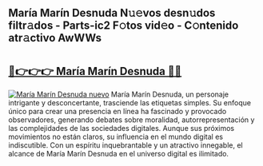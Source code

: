 ## María Marín Desnuda N𝚞𝚎vos desn𝚞dos filtr𝚊dos - Parts-ic2 F𝚘tos vid𝚎o - C𝚘ntenido atr𝚊ctivo AwWWs

# <h2><a href="http://mb36myv.tromn.icu/?c=Mar%c3%ada+Mar%c3%adn+Desnuda">🔗👉👉👉 María Marín Desnuda 🔗🔗</a></h2>

[![María Marín Desnuda nuevo](https://i.imgur.com/pEAQMta.gif)](http://mb36myv.tromn.icu/?c=Mar%c3%ada+Mar%c3%adn+Desnuda)
María Marín Desnuda, un personaje intrigante y desconcertante, trasciende las etiquetas simples. Su enfoque único para crear una presencia en línea ha fascinado y provocado observadores, generando debates sobre moralidad, autorrepresentación y las complejidades de las sociedades digitales. Aunque sus próximos movimientos no están claros, su influencia en el mundo digital es indiscutible. Con un espíritu inquebrantable y un atractivo innegable, el alcance de María Marín Desnuda en el universo digital es ilimitado.
